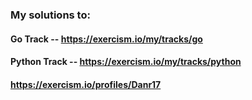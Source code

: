 ### My solutions to:
#### Go Track -- https://exercism.io/my/tracks/go
#### Python Track -- https://exercism.io/my/tracks/python
#### https://exercism.io/profiles/Danr17

